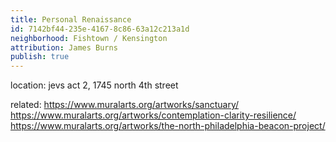 ```yaml
---
title: Personal Renaissance
id: 7142bf44-235e-4167-8c86-63a12c213a1d
neighborhood: Fishtown / Kensington
attribution: James Burns
publish: true
---
```


location: jevs act 2, 1745 north 4th street


            
related: https://www.muralarts.org/artworks/sanctuary/
https://www.muralarts.org/artworks/contemplation-clarity-resilience/
https://www.muralarts.org/artworks/the-north-philadelphia-beacon-project/




            